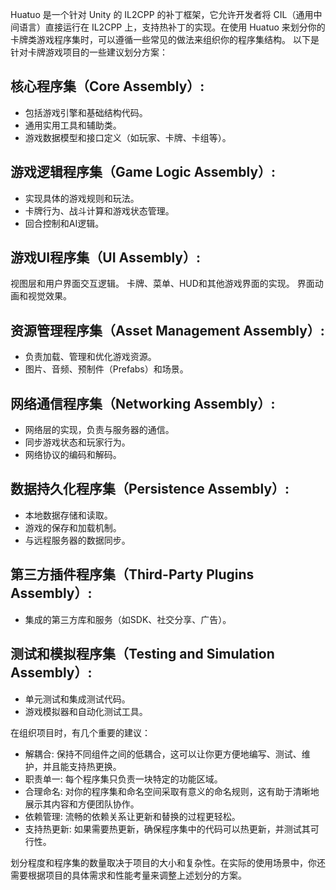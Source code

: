 Huatuo 是一个针对 Unity 的 IL2CPP 的补丁框架，它允许开发者将 CIL（通用中间语言）直接运行在 IL2CPP 上，支持热补丁的实现。在使用 Huatuo 来划分你的卡牌类游戏程序集时，可以遵循一些常见的做法来组织你的程序集结构。
以下是针对卡牌游戏项目的一些建议划分方案：

## 核心程序集（Core Assembly）:

- 包括游戏引擎和基础结构代码。
- 通用实用工具和辅助类。
- 游戏数据模型和接口定义（如玩家、卡牌、卡组等）。


## 游戏逻辑程序集（Game Logic Assembly）:

- 实现具体的游戏规则和玩法。
- 卡牌行为、战斗计算和游戏状态管理。
- 回合控制和AI逻辑。


## 游戏UI程序集（UI Assembly）:

视图层和用户界面交互逻辑。
卡牌、菜单、HUD和其他游戏界面的实现。
界面动画和视觉效果。


## 资源管理程序集（Asset Management Assembly）:

- 负责加载、管理和优化游戏资源。
- 图片、音频、预制件（Prefabs）和场景。


## 网络通信程序集（Networking Assembly）:

- 网络层的实现，负责与服务器的通信。
- 同步游戏状态和玩家行为。
- 网络协议的编码和解码。


## 数据持久化程序集（Persistence Assembly）:

- 本地数据存储和读取。
- 游戏的保存和加载机制。
- 与远程服务器的数据同步。


## 第三方插件程序集（Third-Party Plugins Assembly）:

- 集成的第三方库和服务（如SDK、社交分享、广告）。


## 测试和模拟程序集（Testing and Simulation Assembly）:

- 单元测试和集成测试代码。
- 游戏模拟器和自动化测试工具。

在组织项目时，有几个重要的建议：

- 解耦合: 保持不同组件之间的低耦合，这可以让你更方便地编写、测试、维护，并且能支持热更换。
- 职责单一: 每个程序集只负责一块特定的功能区域。
- 合理命名: 对你的程序集和命名空间采取有意义的命名规则，这有助于清晰地展示其内容和方便团队协作。
- 依赖管理: 流畅的依赖关系让更新和替换的过程更轻松。
- 支持热更新: 如果需要热更新，确保程序集中的代码可以热更新，并测试其可行性。

划分程度和程序集的数量取决于项目的大小和复杂性。在实际的使用场景中，你还需要根据项目的具体需求和性能考量来调整上述划分的方案。
